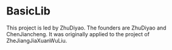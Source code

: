 # BasicLib
This project is led by ZhuDiyao. The founders are ZhuDiyao and ChenJiancheng. It was originally applied to the project of ZheJiangJiaXuanWuLiu.
